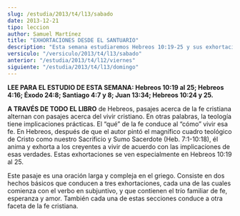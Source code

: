 ```yaml
---
slug: /estudia/2013/t4/l13/sabado
date: 2013-12-21
tipo: leccion
author: Samuel Martínez
title: "EXHORTACIONES DESDE EL SANTUARIO"
description: "Esta semana estudiaremos Hebreos 10:19-25 y sus exhortaciones prácticas para  la vida cristiana."
versiculo: "/versiculo/2013/t4/l13/sabado"
anterior: "/estudia/2013/t4/l12/viernes"
siguiente: "/estudia/2013/t4/l13/domingo"
---
```


**LEE PARA EL ESTUDIO DE ESTA SEMANA: Hebreos 10:19 al 25; Hebreos 4:16; Éxodo 24:8; Santiago 4:7 y 8; Juan 13:34; Hebreos 10:24 y 25.**

**A TRAVÉS DE TODO EL LIBRO** de Hebreos, pasajes acerca de la fe cristiana alternan con pasajes acerca del vivir cristiano. En otras palabras, la teología tiene implicaciones prácticas. El “qué” de la fe conduce al “cómo” vivir esa fe. En Hebreos, después de que el autor pintó el magnífico cuadro teológico de Cristo como nuestro Sacrificio y Sumo Sacerdote (Heb. 7:1-10:18), él anima y exhorta a los creyentes a vivir de acuerdo con las implicaciones de esas verdades. Estas exhortaciones se ven especialmente en Hebreos 10:19 al 25.

Este pasaje es una oración larga y compleja en el griego. Consiste en dos hechos básicos que conducen a tres exhortaciones, cada una de las cuales comienza con el verbo en subjuntivo, y que contienen el trío familiar de fe, esperanza y amor. También cada una de estas secciones conduce a otra faceta de la fe cristiana.
